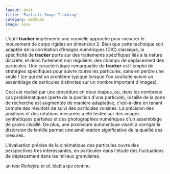 ```yaml
---
layout: post
title: 'Particle Image Tracking'
category: methods
image: none
---
```


L'outil **tracker** implémente une nouvelle approche pour mesurer le mouvement de corps rigides en dimension 2. Bien que cette technique soit adaptée de la corrélation d'images numériques (DIC) classique, la spécificité de **tracker** porte sur des traitements spécifiques liés à la nature discrète, et donc fortement non régulière, des champs de déplacement des particules. 
Une caractéristique remarquable de **tracker** est l'emploi de stratégies spécifiques pour suivre _toutes_ les particules, sans en perdre une seule ! (ce qui est un problème typique lorsque l'on souhaite suivre un assemblage de particules distinctes sur un nombre important d'images).

Ceci est réalisé par une procédure en deux étapes, où, dans les nombreux cas problématiques (perte de la position d'une particule), la taille de la zone de recherche est augmentée de manière adaptative, c'est-à-dire en tenant compte des résultats de suivi des particules voisines.
La précision des positions et des rotations mesurées a été testée sur des images synthétiques parfaites et des photographies numériques d'un assemblage de grains cisaillé.
De plus, une procédure automatique visant à corriger la distorsion de lentille permet une amélioration significative de la qualité des mesures.

L'évaluation précise de la cinématique des particules ouvre des perspectives très intéressantes, en particulier dans l'étude des fluctuations de déplacement dans les milieux granulaires.


un test <cite title="V. Richefeu, P. Villard (2016) My super cool title, Journal of truc 9, pp. 120-122">Richefeu et al.</cite> blabla qui continu


